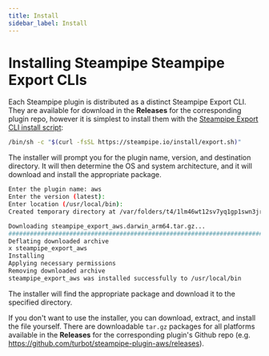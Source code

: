 ```yaml
---
title: Install
sidebar_label: Install
---
```


# Installing Steampipe Steampipe Export CLIs

Each Steampipe plugin is distributed as a distinct Steampipe Export CLI.  They are available for download in the **Releases** for the corresponding plugin repo, however it is simplest to install them with the [Steampipe Export CLI install script](https://steampipe.io/install/export.sh):  

<!--
```bash
Usage: global_installer.sh <plugin> [version] [location]
```
-->
```bash
/bin/sh -c "$(curl -fsSL https://steampipe.io/install/export.sh)"
```


The installer will prompt you for the plugin name, version, and destination directory.  It will then determine the OS and system architecture, and it will download and install the appropriate package.  

```bash
Enter the plugin name: aws
Enter the version (latest): 
Enter location (/usr/local/bin): 
Created temporary directory at /var/folders/t4/1lm46wt12sv7yq1gp1swn3jr0000gn/T/tmp.RpZLlzs2.

Downloading steampipe_export_aws.darwin_arm64.tar.gz...
###################################################################################################################################################################### 100.0%
Deflating downloaded archive
x steampipe_export_aws
Installing
Applying necessary permissions
Removing downloaded archive
steampipe_export_aws was installed successfully to /usr/local/bin
```

The installer will find the appropriate package and download it to the specified directory.

If you don't want to use the installer, you can download, extract, and install the file yourself. There are downloadable `tar.gz` packages for all platforms available in the **Releases** for the corresponding plugin's Github repo (e.g. https://github.com/turbot/steampipe-plugin-aws/releases).